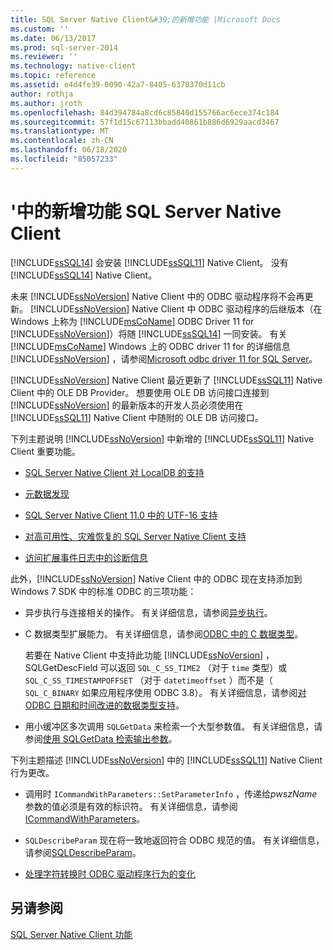 ```yaml
---
title: SQL Server Native Client&#39;的新增功能 |Microsoft Docs
ms.custom: ''
ms.date: 06/13/2017
ms.prod: sql-server-2014
ms.reviewer: ''
ms.technology: native-client
ms.topic: reference
ms.assetid: e4d4fe39-0090-42a7-8405-6378370d11cb
author: rothja
ms.author: jroth
ms.openlocfilehash: 84d394784a8cd6c85840d155766ac6ece374c184
ms.sourcegitcommit: 57f1d15c67113bbadd40861b886d6929aacd3467
ms.translationtype: MT
ms.contentlocale: zh-CN
ms.lasthandoff: 06/18/2020
ms.locfileid: "85057233"
---
```

# <a name="what39s-new-in-sql-server-native-client"></a>&#39;中的新增功能 SQL Server Native Client
  [!INCLUDE[ssSQL14](../../includes/sssql14-md.md)] 会安装 [!INCLUDE[ssSQL11](../../includes/sssql11-md.md)] Native Client。 没有 [!INCLUDE[ssSQL14](../../includes/sssql14-md.md)] Native Client。  
  
 未来 [!INCLUDE[ssNoVersion](../../includes/ssnoversion-md.md)] Native Client 中的 ODBC 驱动程序将不会再更新。 [!INCLUDE[ssNoVersion](../../includes/ssnoversion-md.md)] Native Client 中 ODBC 驱动程序的后继版本（在 Windows 上称为 [!INCLUDE[msCoName](../../includes/msconame-md.md)] ODBC Driver 11 for [!INCLUDE[ssNoVersion](../../includes/ssnoversion-md.md)]）将随 [!INCLUDE[ssSQL14](../../includes/sssql14-md.md)] 一同安装。 有关 [!INCLUDE[msCoName](../../includes/msconame-md.md)] Windows 上的 ODBC driver 11 for 的详细信息 [!INCLUDE[ssNoVersion](../../includes/ssnoversion-md.md)] ，请参阅[Microsoft odbc driver 11 for SQL Server](https://www.microsoft.com/download/details.aspx?id=36434)。  
  
 [!INCLUDE[ssNoVersion](../../includes/ssnoversion-md.md)] Native Client 最近更新了 [!INCLUDE[ssSQL11](../../includes/sssql11-md.md)] Native Client 中的 OLE DB Provider。 想要使用 OLE DB 访问接口连接到 [!INCLUDE[ssNoVersion](../../includes/ssnoversion-md.md)] 的最新版本的开发人员必须使用在 [!INCLUDE[ssSQL11](../../includes/sssql11-md.md)] Native Client 中随附的 OLE DB 访问接口。  
  
 下列主题说明 [!INCLUDE[ssNoVersion](../../includes/ssnoversion-md.md)] 中新增的 [!INCLUDE[ssSQL11](../../includes/sssql11-md.md)] Native Client 重要功能。  
  
-   [SQL Server Native Client 对 LocalDB 的支持](features/sql-server-native-client-support-for-localdb.md)  
  
-   [元数据发现](features/metadata-discovery.md)  
  
-   [SQL Server Native Client 11.0 中的 UTF-16 支持](features/utf-16-support-in-sql-server-native-client-11-0.md)  
  
-   [对高可用性、灾难恢复的 SQL Server Native Client 支持](features/sql-server-native-client-support-for-high-availability-disaster-recovery.md)  
  
-   [访问扩展事件日志中的诊断信息](features/accessing-diagnostic-information-in-the-extended-events-log.md)  
  
 此外，[!INCLUDE[ssNoVersion](../../includes/ssnoversion-md.md)] Native Client 中的 ODBC 现在支持添加到 Windows 7 SDK 中的标准 ODBC 的三项功能：  
  
-   异步执行与连接相关的操作。 有关详细信息，请参阅[异步执行](https://go.microsoft.com/fwlink/?LinkID=191493)。  
  
-   C 数据类型扩展能力。 有关详细信息，请参阅[ODBC 中的 C 数据类型](https://go.microsoft.com/fwlink/?LinkID=191495)。  
  
     若要在 Native Client 中支持此功能 [!INCLUDE[ssNoVersion](../../includes/ssnoversion-md.md)] ，SQLGetDescField 可以返回 `SQL_C_SS_TIME2` （对于 `time` 类型）或 `SQL_C_SS_TIMESTAMPOFFSET` （对于 `datetimeoffset` ）而不是（ `SQL_C_BINARY` 如果应用程序使用 ODBC 3.8）。 有关详细信息，请参阅[对 ODBC 日期和时间改进的数据类型支持](features/date-and-time-improvements.md)。  
  
-   用小缓冲区多次调用 `SQLGetData` 来检索一个大型参数值。 有关详细信息，请参阅[使用 SQLGetData 检索输出参数](https://go.microsoft.com/fwlink/?LinkID=191494)。  
  
 下列主题描述 [!INCLUDE[ssNoVersion](../../includes/ssnoversion-md.md)] 中的 [!INCLUDE[ssSQL11](../../includes/sssql11-md.md)] Native Client 行为更改。  
  
-   调用时 `ICommandWithParameters::SetParameterInfo` ，传递给*pwszName*参数的值必须是有效的标识符。 有关详细信息，请参阅[ICommandWithParameters](../native-client-ole-db-interfaces/icommandwithparameters.md)。  
  
-   `SQLDescribeParam` 现在将一致地返回符合 ODBC 规范的值。 有关详细信息，请参阅[SQLDescribeParam](../native-client-odbc-api/sqldescribeparam.md)。  
  
-   [处理字符转换时 ODBC 驱动程序行为的变化](features/odbc-driver-behavior-change-when-handling-character-conversions.md)  
  
## <a name="see-also"></a>另请参阅  
 [SQL Server Native Client 功能](features/sql-server-native-client-features.md)  
  
  

